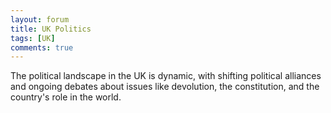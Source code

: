 ```yaml
---
layout: forum
title: UK Politics
tags: [UK]
comments: true
---
```


The political landscape in the UK is dynamic, with shifting political alliances and ongoing debates about issues like devolution, the constitution, and the country's role in the world. 